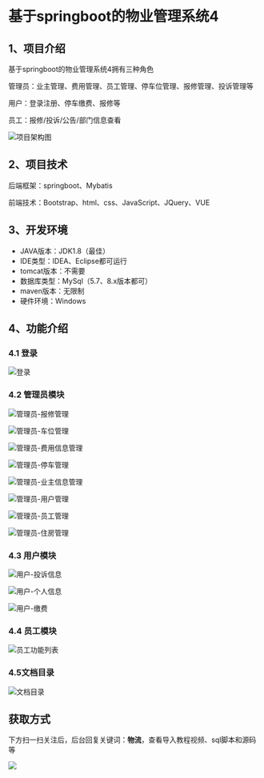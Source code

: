 # 基于springboot的物业管理系统4



## 1、项目介绍

基于springboot的物业管理系统4拥有三种角色

管理员：业主管理、费用管理、员工管理、停车位管理、报修管理、投诉管理等

用户：登录注册、停车缴费、报修等

员工：报修/投诉/公告/部门信息查看

![项目架构图](https://www.codeshop.fun/Typora-Images/202311142137585.png)


## 2、项目技术

后端框架：springboot、Mybatis

前端技术：Bootstrap、html、css、JavaScript、JQuery、VUE

## 3、开发环境

- JAVA版本：JDK1.8（最佳）
- IDE类型：IDEA、Eclipse都可运行
- tomcat版本：不需要
- 数据库类型：MySql（5.7、8.x版本都可） 
- maven版本：无限制
- 硬件环境：Windows


## 4、功能介绍

### 4.1 登录

![登录](https://www.codeshop.fun/Typora-Images/202311142137807.jpg)

### 4.2 管理员模块

![管理员-报修管理](https://www.codeshop.fun/Typora-Images/202311142137811.jpg)

![管理员-车位管理](https://www.codeshop.fun/Typora-Images/202311142137803.jpg)

![管理员-费用信息管理](https://www.codeshop.fun/Typora-Images/202311142137846.jpg)

![管理员-停车管理](https://www.codeshop.fun/Typora-Images/202311142137834.jpg)

![管理员-业主信息管理](https://www.codeshop.fun/Typora-Images/202311142137857.jpg)

![管理员-用户管理](https://www.codeshop.fun/Typora-Images/202311142137866.jpg)

![管理员-员工管理](https://www.codeshop.fun/Typora-Images/202311142137374.jpg)

![管理员-住房管理](https://www.codeshop.fun/Typora-Images/202311142137431.jpg)

### 4.3 用户模块

![用户-投诉信息](https://www.codeshop.fun/Typora-Images/202311142137558.jpg)

![用户-个人信息](https://www.codeshop.fun/Typora-Images/202311142137567.jpg)

![用户-缴费](https://www.codeshop.fun/Typora-Images/202311142137578.jpg)

### 4.4 员工模块

![员工功能列表](https://www.codeshop.fun/Typora-Images/202311142137613.jpg)


### 4.5文档目录

![文档目录](https://www.codeshop.fun/Typora-Images/202311142137913.jpg)


## 获取方式

下方扫一扫关注后，后台回复关键词：**物流**，查看导入教程视频、sql脚本和源码等

 ![](https://www.codeshop.fun/Typora-Images/202205281253739.png)
